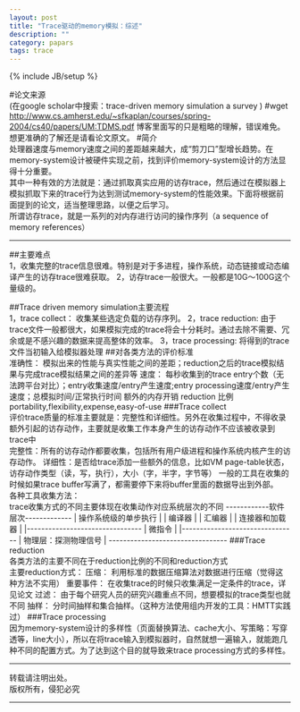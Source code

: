 ```yaml
---
layout: post
title: "Trace驱动的memory模拟：综述"
description: ""
category: papars
tags: trace
---
```

{% include JB/setup %}

#论文来源  
	(在google scholar中搜索：trace-driven memory simulation a survey )
	#wget http://www.cs.amherst.edu/~sfkaplan/courses/spring-2004/cs40/papers/UM:TDMS.pdf
博客里面写的只是粗略的理解，错误难免。想更准确的了解还是请看论文原文。
#简介  
处理器速度与memory速度之间的差距越来越大，成“剪刀口”型增长趋势。在memory-system设计被硬件实现之前，找到评价memory-system设计的方法显得十分重要。  
其中一种有效的方法就是：通过抓取真实应用的访存trace，然后通过在模拟器上模拟抓取下来的trace行为达到测试memory-system的性能效果。下面将根据前面提到的论文，适当整理思路，以便之后学习。  
所谓访存trace，就是一系列的对内存进行访问的操作序列（a sequence of memory references）
***  
##主要难点  
	1，收集完整的trace信息很难。特别是对于多进程，操作系统，动态链接或动态编译产生的访存trace很难获取。
	2，访存trace一般很大。一般都是10G～100G这个量级的。

##Trace driven memory simulation主要流程  
	1，trace collect：	收集某些选定负载的访存序列。
	2，trace reduction:	由于trace文件一般都很大，如果模拟完成的trace将会十分耗时。通过去除不需要、冗余或是不感兴趣的数据来提高整体的效率。
	3，trace processing:	将得到的trace文件当初输入给模拟器处理
##对各类方法的评价标准  
	准确性：	模拟出来的性能与真实性能之间的差距；reduction之后的trace模拟结果与完成trace模拟结果之间的差异等
	速度：		每秒收集到的trace entry个数（无法跨平台对比）；entry收集速度/entry产生速度;entry processing速度/entry产生速度；总模拟时间/正常执行时间
	额外的内存开销
	reduction 比例
	portability,flexibility,expense,easy-of-use
###Trace collect  
评价trace质量的标准主要就是：完整性和详细性。另外在收集过程中，不得收录额外引起的访存动作，主要就是收集工作本身产生的访存动作不应该被收录到trace中  
	完整性：所有的访存动作都要收集，包括所有用户级进程和操作系统内核产生的访存动作。
	详细性：是否给trace添加一些额外的信息，比如VM page-table状态，访存动作类型（读，写，执行），大小（字，半字，字节等）
一般的工具在收集的时候如果trace buffer写满了，都需要停下来将buffer里面的数据导出到外部。  
各种工具收集方法：  
	trace收集方式的不同主要体现在收集动作对应系统层次的不同
	------------软件层次-------------
	| 	操作系统级的单步执行	|
	| 	编译器			|
	| 	汇编器			|
	| 	连接器和加载器		|
	|--------------------------------
	|	微指令			|
	|--------------------------------
	|	物理层：探测物理信号	|
	---------------------------------
###Trace reduction  
各类方法的主要不同在于reduction比例的不同和reduction方式  
	主要reduction方式：
	压缩：		利用标准的数据压缩算法对数据进行压缩（觉得这种方法不实用）
	重要事件：	在收集trace的时候只收集满足一定条件的trace，详见论文
	过滤：		由于每个研究人员的研究兴趣重点不同，想要模拟的trace类型也就不同
	抽样：		分时间抽样和集合抽样。（这种方法使用组内开发的工具：HMTT实践过）
###Trace processing  
因为memory-system设计的多样性（页面替换算法、cache大小、写策略：写穿透等，line大小），所以在将trace输入到模拟器时，自然就想一遍输入，就能跑几种不同的配置方式。为了达到这个目的就导致来trace processing方式的多样性。  

***  
转载请注明出处。  
版权所有，侵犯必究  
***  
